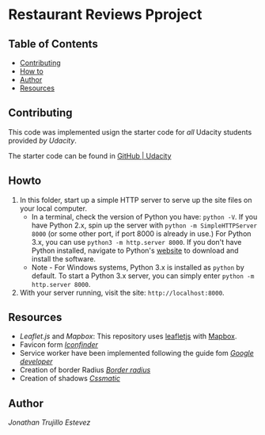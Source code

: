 # Restaurant Reviews Pproject

## Table of Contents

- [Contributing](#contributing)
- [How to](#Howto)
- [Author](#Author)
- [Resources](#Resources)

## Contributing

This code was implemented usign the starter code for _all_ Udacity students provided _by Udacity_.

The starter code can be found in [GitHub | Udacity](https://github.com/udacity/mws-restaurant-stage-1)

## Howto

1. In this folder, start up a simple HTTP server to serve up the site files on your local computer.
    * In a terminal, check the version of Python you have: `python -V`. If you have Python 2.x, spin up the server with `python -m SimpleHTTPServer 8000` (or some other port, if port 8000 is already in use.) For Python 3.x, you can use `python3 -m http.server 8000`. If you don't have Python installed, navigate to Python's [website](https://www.python.org/) to download and install the software.
   * Note -  For Windows systems, Python 3.x is installed as `python` by default. To start a Python 3.x server, you can simply enter `python -m http.server 8000`.
2. With your server running, visit the site: `http://localhost:8000`.

## Resources

- _Leaflet.js_ and _Mapbox_: This repository uses [leafletjs](https://leafletjs.com/) with [Mapbox](https://www.mapbox.com/).
- Favicon form [_Iconfinder_](https://www.iconfinder.com/icons/379338/dome_food_icon)
- Service worker have been implemented following the guide fom [_Google developer_](https://developers.google.com/web/fundamentals/primers/service-workers/)
- Creation of border Radius [_Border radius_](https://border-radius.com/)
- Creation of shadows [_Cssmatic_](https://www.cssmatic.com/box-shadow)

## Author 

_Jonathan Trujillo Estevez_